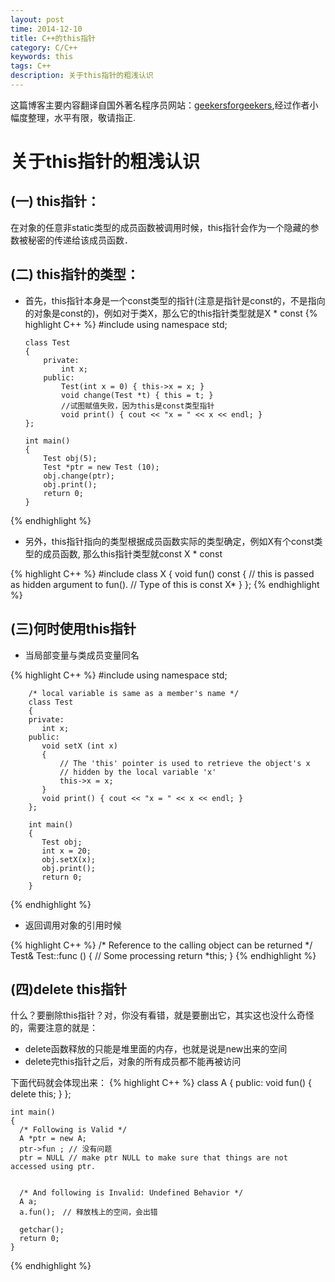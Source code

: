 ```yaml
---
layout: post
time: 2014-12-10
title: C++的this指针
category: C/C++
keywords: this
tags: C++
description: 关于this指针的粗浅认识
---
```


这篇博客主要内容翻译自国外著名程序员网站：[geekersforgeekers](http://www.geeksforgeeks.org),经过作者小幅度整理，水平有限，敬请指正.


# 关于this指针的粗浅认识


## (一)   this指针：  
在对象的任意非static类型的成员函数被调用时候，this指针会作为一个隐藏的参数被秘密的传递给该成员函数．

## (二)   this指针的类型：

*   首先，this指针本身是一个const类型的指针(注意是指针是const的，不是指向的对象是const的)，例如对于类X，那么它的this指针类型就是X * const
{% highlight C++ %}
		#include<iostream>
		using namespace std;

		class Test
		{
			private:
				int x;
			public:
				Test(int x = 0) { this->x = x; }
				void change(Test *t) { this = t; } 
				//试图赋值失败，因为this是const类型指针
				void print() { cout << "x = " << x << endl; }
		};

		int main()
		{
			Test obj(5);
			Test *ptr = new Test (10);
			obj.change(ptr);
			obj.print();
			return 0;
		}
{% endhighlight %}

*   另外，this指针指向的类型根据成员函数实际的类型确定，例如X有个const类型的成员函数, 那么this指针类型就const X * const

{% highlight C++ %}
	#include<iostream>
	class X {
		void fun() const {
		// this is passed as hidden argument to fun(). 
		// Type of this is const X* 
		}
	};
{% endhighlight %}
## (三)何时使用this指针

*   当局部变量与类成员变量同名

{% highlight C++ %}
		#include<iostream>
		using namespace std;
	 
		/* local variable is same as a member's name */
		class Test
		{
		private:
		   int x;
		public:
		   void setX (int x)
		   {
		       // The 'this' pointer is used to retrieve the object's x
		       // hidden by the local variable 'x'
		       this->x = x;
		   }
		   void print() { cout << "x = " << x << endl; }
		};
 
		int main()
		{
		   Test obj;
		   int x = 20;
		   obj.setX(x);
		   obj.print();
		   return 0;
		}
{% endhighlight %}

*   返回调用对象的引用时候

{% highlight C++ %}
		/* Reference to the calling object can be returned */
		Test& Test::func ()
		{
		   // Some processing
		   return *this;
		}
{% endhighlight %}

## (四)delete this指针
什么？要删除this指针？对，你没有看错，就是要删出它，其实这也没什么奇怪的，需要注意的就是：

*    delete函数释放的只能是堆里面的内存，也就是说是new出来的空间
*    delete完this指针之后，对象的所有成员都不能再被访问
    
下面代码就会体现出来：
{% highlight C++ %}
	class A
	{
	  public:
	    void fun()
	    {
	        delete this;
	    }
	};

	int main()
	{
	  /* Following is Valid */
	  A *ptr = new A;
	  ptr->fun ; // 没有问题
	  ptr = NULL // make ptr NULL to make sure that things are not accessed using ptr. 


	  /* And following is Invalid: Undefined Behavior */
	  A a;
	  a.fun();　// 释放栈上的空间，会出错

	  getchar();
	  return 0;
	}
{% endhighlight %}
